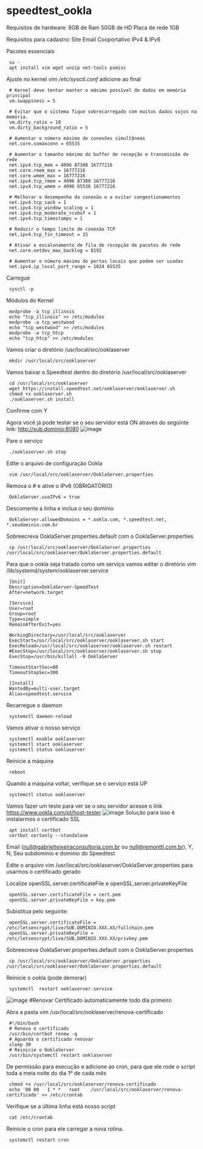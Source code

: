 # speedtest_ookla

Requisitos de hardware:
     8GB de Ram
     50GB de HD
     Placa de rede 1GB
     
 Requisitos para cadastro:
      Site
      Email Cooportativo
      IPv4 & IPv6
      

Pacotes essenciais

     su -
     apt install vim wget unzip net-tools psmisc
     
Ajuste no kernel *vim /etc/sysctl.conf* adicione ao final

     # Kernel deve tentar manter o máximo possível de dados em memória principal 
     vm.swappiness = 5
 
     # Evitar que o sistema fique sobrecarregado com muitos dados sujos na memória.
     vm.dirty_ratio = 10
     vm.dirty_background_ratio = 5
 
     # Aumentar o número máximo de conexões simultâneas
     net.core.somaxconn = 65535
 
     # Aumentar o tamanho máximo do buffer de recepção e transmissão de rede
     net.ipv4.tcp_mem = 4096 87380 16777216
     net.core.rmem_max = 16777216
     net.core.wmem_max = 16777216
     net.ipv4.tcp_rmem = 4096 87380 16777216
     net.ipv4.tcp_wmem = 4096 65536 16777216
 
     # Melhorar o desempenho da conexão e a evitar congestionamentos
     net.ipv4.tcp_sack = 1
     net.ipv4.tcp_window_scaling = 1
     net.ipv4.tcp_moderate_rcvbuf = 1
     net.ipv4.tcp_timestamps = 1
 
     # Reduzir o tempo limite de conexão TCP
     net.ipv4.tcp_fin_timeout = 15
 
     # Ativar o escalonamento de fila de recepção de pacotes de rede
     net.core.netdev_max_backlog = 8192
 
     # Aumentar o número máximo de portas locais que podem ser usadas
     net.ipv4.ip_local_port_range = 1024 65535
     
Carregue

     sysctl -p
     
Módulos do Kernel
     
     modprobe -a tcp_illinois
     echo "tcp_illinois" >> /etc/modules
     modprobe -a tcp_westwood
     echo "tcp_westwood" >> /etc/modules
     modprobe -a tcp_htcp
     echo "tcp_htcp" >> /etc/modules

Vamos criar o diretório /usr/local/src/ooklaserver

     mkdir /usr/local/src/ooklaserver  
Vamos baixar o Speedtest dentro do diretório /usr/local/src/ooklaserver

     cd /usr/local/src/ooklaserver
     wget https://install.speedtest.net/ooklaserver/ooklaserver.sh
     chmod +x ooklaserver.sh
     ./ooklaserver.sh install
 Confirme com Y
 
 Agora você já pode testar se o seu servidor está ON através do seguinte link: http://sub.dominio:8080
![image](https://user-images.githubusercontent.com/94009104/234422343-6e0aaaff-7d47-49ae-a680-aaaada1e6dd1.png)

 Pare o serviço
 
     ./ooklaserver.sh stop
 Edite o arquivo de configuração Ookla
 
     vim /usr/local/src/ooklaserver/OoklaServer.properties
 Remova o # e ative o IPv6 (OBRIGATÓRIO) 
 
     OoklaServer.useIPv6 = true
 Descomente a linha e inclua o seu domínio
     
     OoklaServer.allowedDomains = *.ookla.com, *.speedtest.net, *.seudominio.com.br
 Sobreecreva OoklaServer.properties.default com o OoklaServer.properties
 
     cp /usr/local/src/ooklaserver/OoklaServer.properties /usr/local/src/ooklaserver/OoklaServer.properties.default
 Para que o ookla seja tratado como um serviço vamos editar o diretório vim /lib/systemd/system/ooklaserver.service
     
     [Unit]
     Description=OoklaServer-SpeedTest 
     After=network.target

     [Service]
     User=root
     Group=root
     Type=simple
     RemainAfterExit=yes

     WorkingDirectory=/usr/local/src/ooklaserver
     ExecStart=/usr/local/src/ooklaserver/ooklaserver.sh start
     ExecReload=/usr/local/src/ooklaserver/ooklaserver.sh restart
     #ExecStop=/usr/local/src/ooklaserver/ooklaserver.sh stop
     ExecStop=/usr/bin/killall -9 OoklaServer

     TimeoutStartSec=60
     TimeoutStopSec=300

     [Install]
     WantedBy=multi-user.target
     Alias=speedtest.service
 Recarregue o daemon
     
     systemctl daemon-reload
 Vamos ativar o nosso serviço
     
     systemctl enable ooklaserver
     systemctl start ooklaserver
     systemctl status ooklaserver
 Reinicie a máquina

     reboot
 Quando a máquina voltar, verifique se o serviço está UP
 
     systemctl status ooklaserver
 Vamos fazer um teste para ver se o seu servidor acesse o link https://www.ookla.com/pt/host-tester
 ![image](https://user-images.githubusercontent.com/94009104/234431484-fb433fb8-befb-47fb-81ce-a707d03faffe.png)
 Solução para isso é instalarmos o certificado SSL
     
     apt install certbot
     certbot certonly --standalone
 Email (null@gabrielteixeiraconsultoria.com.br ou null@remontti.com.br), Y, N, Seu subdominio e dominio do Speedtest
 
 Edite o arquivo vim /usr/local/src/ooklaserver/OoklaServer.properties para usarmos o certificado gerado
 
 Localize openSSL.server.certificateFile e openSSL.server.privateKeyFile

     openSSL.server.certificateFile = cert.pem
     openSSL.server.privateKeyFile = key.pem
 Subistitua pelo seguinte:
     
     openSSL.server.certificateFile = /etc/letsencrypt/live/SUB.DOMINIO.XXX.XX/fullchain.pem
     openSSL.server.privateKeyFile = /etc/letsencrypt/live/SUB.DOMINIO.XXX.XX/privkey.pem
 Sobreecreva OoklaServer.properties.default com o OoklaServer.properties
 
     cp /usr/local/src/ooklaserver/OoklaServer.properties /usr/local/src/ooklaserver/OoklaServer.properties.default
 Reinicie o ookla (pode demorar)
 
     systemctl  restart ooklaserver.service
 ![image](https://user-images.githubusercontent.com/94009104/234432767-e7e12751-43d7-4d9e-9f97-9a98703a0329.png)
 #Renovar Certificado automaticamente todo dia primeiro
 
 Abra a pasta vim /usr/local/src/ooklaserver/renova-certificado
 
     #!/bin/bash
     # Renova o certificado
     /usr/bin/certbot renew -q
     # Aguarda o certificado renovar
     sleep 30
     # Reinicie o OoklaServer
     /usr/bin/systemctl restart ooklaserver
 De permissão para execução e adicione ao cron, para que ele rode o script toda a meia noite do dia 1º de cada mês
 
     chmod +x /usr/local/src/ooklaserver/renova-certificado
     echo '00 00   1 * *   root    /usr/local/src/ooklaserver/renova-certificado' >> /etc/crontab
 Verifique se a última linha está nosso script
 
     cat /etc/crontab
 Reinicie o cron para ele carregar a nova rotina.

     systemctl restart cron
 



 

